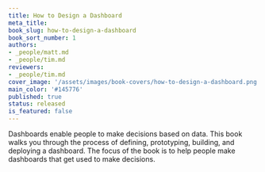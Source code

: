 ```yaml
---
title: How to Design a Dashboard
meta_title:
book_slug: how-to-design-a-dashboard
book_sort_number: 1
authors:
- _people/matt.md
- _people/tim.md
reviewers:
- _people/tim.md
cover_image: '/assets/images/book-covers/how-to-design-a-dashboard.png'
main_color: '#145776'
published: true
status: released
is_featured: false
---
```

Dashboards enable people to make decisions based on data. This book walks you through the process of defining, prototyping, building, and deploying a dashboard. The focus of the book is to help people make dashboards that get used to make decisions.
